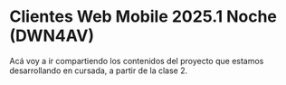 # Clientes Web Mobile 2025.1 Noche (DWN4AV)
Acá voy a ir compartiendo los contenidos del proyecto que estamos desarrollando en cursada, a partir de la clase 2.